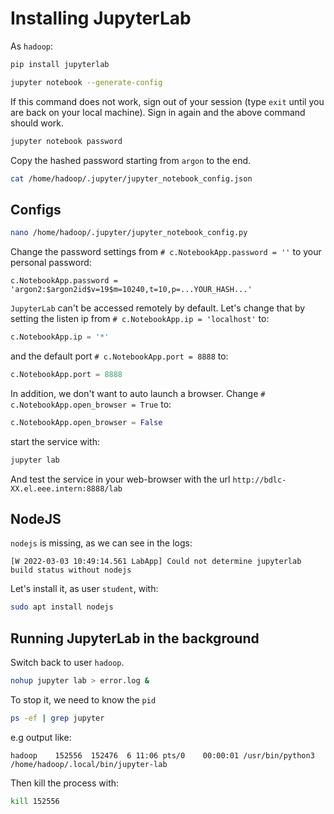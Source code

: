 # Installing JupyterLab

As `hadoop`:

```bash
pip install jupyterlab
```

```bash
jupyter notebook --generate-config
```

If this command does not work, sign out of your session (type `exit` until you are back on your local machine). Sign in again and the above command should work.

```bash
jupyter notebook password
```

Copy the hashed password starting from `argon` to the end.

```bash
cat /home/hadoop/.jupyter/jupyter_notebook_config.json
```

## Configs

```bash
nano /home/hadoop/.jupyter/jupyter_notebook_config.py
```

Change the password settings from `# c.NotebookApp.password = ''` to your personal password:

```text
c.NotebookApp.password = 'argon2:$argon2id$v=19$m=10240,t=10,p=...YOUR_HASH...'
```

`JupyterLab` can't be accessed remotely by default. Let's change that by
setting the listen ip from `# c.NotebookApp.ip = 'localhost'` to:

```python
c.NotebookApp.ip = '*'
```

and the default port `# c.NotebookApp.port = 8888` to:

```python
c.NotebookApp.port = 8888
```

In addition, we don't want to auto launch a browser. Change `# c.NotebookApp.open_browser = True` to:

```python
c.NotebookApp.open_browser = False
```

start the service with:

```bash
jupyter lab
```

And test the service in your web-browser with the url `http://bdlc-XX.el.eee.intern:8888/lab`

## NodeJS

`nodejs` is missing, as we can see in the logs:

```log
[W 2022-03-03 10:49:14.561 LabApp] Could not determine jupyterlab build status without nodejs
```

Let's install it, as user `student`, with:

```bash
sudo apt install nodejs
```

## Running JupyterLab in the background

Switch back to user `hadoop`.

```bash
nohup jupyter lab > error.log &
```

To stop it, we need to know the `pid`

```bash
ps -ef | grep jupyter
```

e.g output like:

```text
hadoop    152556  152476  6 11:06 pts/0    00:00:01 /usr/bin/python3 /home/hadoop/.local/bin/jupyter-lab
```

Then kill the process with:

```bash
kill 152556
```
